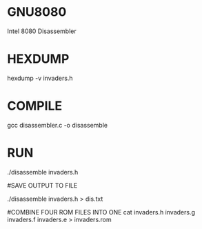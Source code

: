 # GNU8080
Intel 8080 Disassembler

# HEXDUMP

hexdump -v invaders.h

# COMPILE

gcc disassembler.c -o disassemble

# RUN

./disassemble invaders.h

#SAVE OUTPUT TO FILE

./disassemble invaders.h > dis.txt

#COMBINE FOUR ROM FILES INTO ONE
cat invaders.h invaders.g invaders.f invaders.e > invaders.rom

